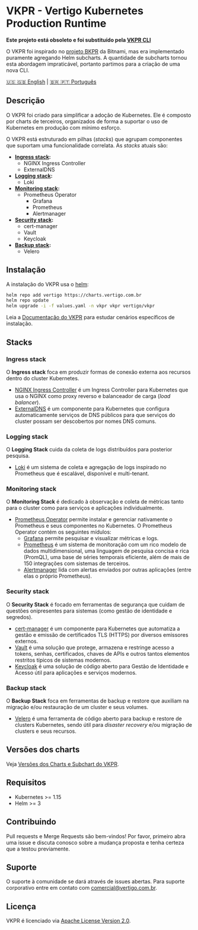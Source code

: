 
# VKPR - Vertigo Kubernetes Production Runtime


**Este projeto está obsoleto e foi substituído pela [VKPR CLI](https://github.com/vertigobr/vkpr-cli)**

O VKPR foi inspirado no [projeto BKPR](https://github.com/bitnami/kube-prod-runtime) da Bitnami, mas era implementado puramente agregando Helm subcharts. A quantidade de subcharts tornou esta abordagem impraticável, portanto partimos para a criação de uma nova CLI.

[&#x1f1fa;&#x1f1f8; &#x1f1ec;&#x1f1e7; English](README.md) | [&#x1f1e7;&#x1f1f7; &#x1f1f5;&#x1f1f9; Português](README_pt.md)

## Descrição

O VKPR foi criado para simplificar a adoção de Kubernetes. Ele é composto por charts de terceiros, organizados de forma a suportar o uso de Kubernetes em produção com mínimo esforço.

O VKPR está estruturado em pilhas (*stacks*) que agrupam componentes que suportam uma funcionalidade correlata. As *stacks* atuais são:

- **[Ingress stack](#ingress-stack):**
  - NGINX Ingress Controller
  - ExternalDNS
- **[Logging stack](#logging-stack):**
  - Loki
- **[Monitoring stack](#monitoring-stack):**
  - Prometheus Operator
    - Grafana
    - Prometheus
    - Alertmanager
- **[Security stack](#security-stack):**
  - cert-manager
  - Vault
  - Keycloak
- **[Backup stack](#backup-stack):**
  - Velero

## Instalação

A instalação do VKPR usa o [helm](https://helm.sh/):

```sh
helm repo add vertigo https://charts.vertigo.com.br
helm repo update
helm upgrade -i -f values.yaml -n vkpr vkpr vertigo/vkpr
```

Leia a [Documentação do VKPR](https://charts.vertigo.com.br/docs/) para estudar cenários específicos de instalação.

## Stacks

### Ingress stack
  
O **Ingress stack** foca em produzir formas de conexão externa aos recursos dentro do cluster Kubernetes.

- [NGINX Ingress Controller](https://charts.vertigo.com.br/docs/stacks#nginx-ingress-controller) é um Ingress Controller para Kubernetes que usa o NGINX como proxy reverso e balanceador de carga (*load balancer*).
- [ExternalDNS](https://charts.vertigo.com.br/docs/stacks#externaldns) é um componente para Kubernetes que configura automaticamente serviços de DNS públicos para que serviços do cluster possam ser descobertos por nomes DNS comuns.

### Logging stack

O **Logging Stack** cuida da coleta de logs distribuídos para posterior pesquisa.

- [Loki](https://charts.vertigo.com.br/docs/stacks#loki) é um sistema de coleta e agregação de logs inspirado no Prometheus que é escalável, disponível e multi-tenant.

### Monitoring stack

O **Monitoring Stack** é dedicado à observação e coleta de métricas tanto para o cluster como para serviços e aplicações individualmente.

- [Prometheus Operator](https://charts.vertigo.com.br/docs/stacks#prometheus-operator) permite instalar e gerenciar nativamente o Prometheus e seus componentes no Kubernetes. O Prometheus Operator contém os seguintes mídulos:
  - [Grafana](https://grafana.com/oss/grafana/) permite pesquisar e visualizar métricas e logs.
  - [Prometheus](https://grafana.com/oss/prometheus/) é um sistema de monitoração com um rico modelo de dados multidimensional, uma linguagem de pesquisa concisa e rica (PromQL), uma base de séries temporais eficiente, além de mais de 150 integrações com sistemas de terceiros.
  - [Alertmanager](https://prometheus.io/docs/alerting/latest/alertmanager/) lida com alertas enviados por outras aplicações (entre elas o próprio Prometheus).

### Security stack

O **Security Stack** é focado em ferramentas de segurança que cuidam de questões onipresentes para sistemas (como gestão de identidade e segredos).

- [cert-manager](https://charts.vertigo.com.br/docs/stacks#cert-manager) é um componente para Kubernetes que automatiza a gestão e emissão de certificados TLS (HTTPS) por diversos emissores externos.
- [Vault](https://charts.vertigo.com.br/docs/stacks#vault) é uma solução que protege, armazena e restringe acesso a tokens, senhas, certificados, chaves de APIs e outros tantos elementos restritos típicos de sistemas modernos. 
- [Keycloak](https://charts.vertigo.com.br/docs/stacks#keycloak) é uma solução de código aberto para Gestão de Identidade e Acesso útil para aplicações e serviços modernos.

### Backup stack

O **Backup Stack** foca em ferramentas de backup e restore que auxiliam na migração e/ou restauração de um cluster e seus volumes.

- [Velero](https://charts.vertigo.com.br/docs/stacks#velero) é uma ferramenta de código aberto para backup e restore de clusters Kubernetes, sendo útil para *disaster recovery* e/ou migração de clusters e seus recursos.

## Versões dos charts

<!-- @import "VERSIONS.md" -->
Veja [Versões dos Charts e Subchart do VKPR](VERSIONS.md).

## Requisitos

- Kubernetes >= 1.15
- Helm >= 3

## Contribuindo

Pull requests e Merge Requests são bem-vindos! Por favor, primeiro abra uma issue e discuta conosco sobre a mudança proposta e tenha certeza que a testou previamente.

## Suporte

O suporte à comunidade se dará através de issues abertas.
Para suporte corporativo entre em contato com comercial@vertigo.com.br.

## Licença

VKPR é licenciado via [Apache License Version 2.0](LICENSE).
